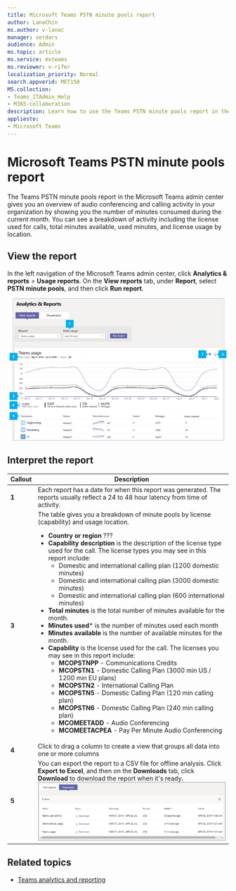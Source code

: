 ```yaml
---
title: Microsoft Teams PSTN minute pools report
author: LanaChin    
ms.author: v-lanac
manager: serdars
audience: Admin
ms.topic: article
ms.service: msteams
ms.reviewer: v-rifer
localization_priority: Normal
search.appverid: MET150
MS.collection: 
- Teams_ITAdmin_Help
- M365-collaboration
description: Learn how to use the Teams PSTN minute pools report in the Microsoft Teams admin center to see the number of minutes consumed during the current month within your organization.
appliesto: 
- Microsoft Teams
---
```

# Microsoft Teams PSTN minute pools report

The Teams PSTN minute pools report in the Microsoft Teams admin center gives you an overview of audio conferencing and calling activity in your organization by showing you the number of minutes consumed during the current month. You can see a breakdown of activity including the license used for calls, total minutes available, used minutes, and license usage by location.

## View the report

In the left navigation of the Microsoft Teams admin center, click **Analytics & reports** > **Usage reports**. On the **View reports** tab, under **Report**, select **PSTN minute pools**, and then click **Run report**.

![Screen shot of the Teams PSTN minute pools report in the admin center](../media/teams-reports-teams-usage-with-callouts.png "Screen shot of the Teams PSTN minute pools report in the Microsoft Teams admin center with numbered callouts")

## Interpret the report

|Callout |Description  |
|--------|-------------|
|**1**   |Each report has a date for when this report was generated. The reports usually reflect a 24 to 48 hour latency from time of activity. |
|**3**   |The table gives you a breakdown of minute pools by license (capability) and usage location. <ul><li>**Country or region** ???</li><li>**Capability description** is the description of the license type used for the call.  The license types you may see in this report include: <ul><li>Domestic and international calling plan (1200 domestic minutes)</li><li>Domestic and international calling plan (3000 domestic minutes)</li><li>Domestic and international calling plan (600 international minutes)</li></ul></li><li>**Total minutes** is the total number of minutes available for the month.</li><li>**Minutes used*** is the number of minutes used each month</li> <li>**Minutes available** is the number of available minutes for the month.</li><li>**Capability** is the license used for the call. The licenses you may see in this report include:<ul><li>**MCOPSTNPP** - Communications Credits</li><li>**MCOPSTN1** - Domestic Calling Plan (3000 min US / 1200 min EU plans)</li><li>**MCOPSTN2** - International Calling Plan</li><li>**MCOPSTN5** - Domestic Calling Plan (120 min calling plan)</li><li>**MCOPSTN6** - Domestic Calling Plan (240 min calling plan)</li><li>**MCOMEETADD** - Audio Conferencing</li><li>**MCOMEETACPEA** - Pay Per Minute Audio Conferencing</li></ul></li> </ul> |
|**4**   |Click to drag a column to create a view that groups all data into one or more columns|
|**5**   |You can export the report to a CSV file for offline analysis. Click **Export to Excel**, and then on the **Downloads** tab, click **Download** to download the report when it's ready.<br>![Screen shot of the Downloads tab showing exported reports to download](../media/teams-reports-export-to-csv.png)|

## Related topics

- [Teams analytics and reporting](teams-reporting-reference.md)

